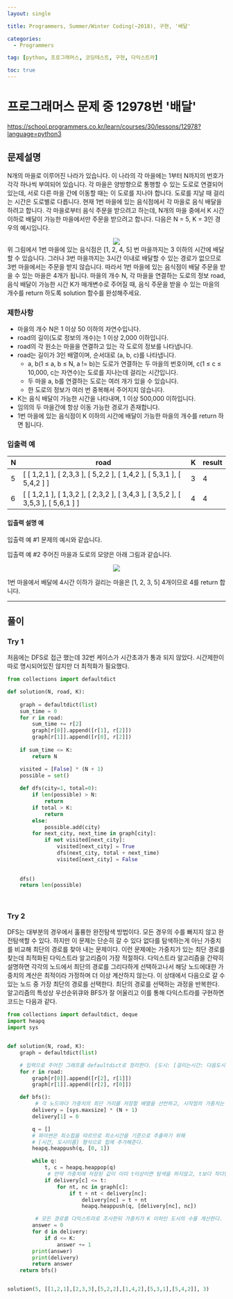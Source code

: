 ```yaml
---
layout: single

title: Programmers, Summer/Winter Coding(~2018), 구현, '배달'

categories:
  - Programmers

tag: [python, 프로그래머스, 코딩테스트, 구현, 다익스트라]

toc: true
---
```

# 프로그래머스 문제 중 12978번 '배달'   

<a href="https://school.programmers.co.kr/learn/courses/30/lessons/12978?language=python3">https://school.programmers.co.kr/learn/courses/30/lessons/12978?language=python3</a>


## 문제설명   
N개의 마을로 이루어진 나라가 있습니다. 이 나라의 각 마을에는 1부터 N까지의 번호가 각각 하나씩 부여되어 있습니다. 각 마을은 양방향으로 통행할 수 있는 도로로 연결되어 있는데, 서로 다른 마을 간에 이동할 때는 이 도로를 지나야 합니다. 도로를 지날 때 걸리는 시간은 도로별로 다릅니다. 현재 1번 마을에 있는 음식점에서 각 마을로 음식 배달을 하려고 합니다. 각 마을로부터 음식 주문을 받으려고 하는데, N개의 마을 중에서 K 시간 이하로 배달이 가능한 마을에서만 주문을 받으려고 합니다. 다음은 N = 5, K = 3인 경우의 예시입니다.   

<center>
  <img src="https://grepp-programmers.s3.ap-northeast-2.amazonaws.com/files/production/d7779d88-084c-4ffa-ae9f-2a42f97d3bbf/%E1%84%87%E1%85%A2%E1%84%83%E1%85%A1%E1%86%AF_1_uxun8t.png">
</center>   
위 그림에서 1번 마을에 있는 음식점은 [1, 2, 4, 5] 번 마을까지는 3 이하의 시간에 배달할 수 있습니다. 그러나 3번 마을까지는 3시간 이내로 배달할 수 있는 경로가 없으므로 3번 마을에서는 주문을 받지 않습니다. 따라서 1번 마을에 있는 음식점이 배달 주문을 받을 수 있는 마을은 4개가 됩니다.
마을의 개수 N, 각 마을을 연결하는 도로의 정보 road, 음식 배달이 가능한 시간 K가 매개변수로 주어질 때, 음식 주문을 받을 수 있는 마을의 개수를 return 하도록 solution 함수를 완성해주세요.

### 제한사항
 + 마을의 개수 N은 1 이상 50 이하의 자연수입니다.
 + road의 길이(도로 정보의 개수)는 1 이상 2,000 이하입니다.
 + road의 각 원소는 마을을 연결하고 있는 각 도로의 정보를 나타냅니다.
 + road는 길이가 3인 배열이며, 순서대로 (a, b, c)를 나타냅니다.
     + a, b(1 ≤ a, b ≤ N, a != b)는 도로가 연결하는 두 마을의 번호이며, c(1 ≤ c ≤ 10,000, c는 자연수)는 도로를 지나는데 걸리는 시간입니다.
     + 두 마을 a, b를 연결하는 도로는 여러 개가 있을 수 있습니다.
     + 한 도로의 정보가 여러 번 중복해서 주어지지 않습니다.
 + K는 음식 배달이 가능한 시간을 나타내며, 1 이상 500,000 이하입니다.
 + 임의의 두 마을간에 항상 이동 가능한 경로가 존재합니다.
 + 1번 마을에 있는 음식점이 K 이하의 시간에 배달이 가능한 마을의 개수를 return 하면 됩니다.   

### 입출력 예   

|N|road|K|result|
|-|----|-|------|
|5| [ [ 1,2,1 ], [ 2,3,3 ], [ 5,2,2 ], [ 1,4,2 ], [ 5,3,1 ], [ 5,4,2 ] ] |3|4|
|6| [ [ 1,2,1 ], [ 1,3,2 ], [ 2,3,2 ], [ 3,4,3 ], [ 3,5,2 ], [ 3,5,3 ], [ 5,6,1 ] ] |4|4|


#### 입출력 설명 예
입출력 예 #1
문제의 예시와 같습니다.

입출력 예 #2
주어진 마을과 도로의 모양은 아래 그림과 같습니다.   
<center>
  <img src="https://grepp-programmers.s3.ap-northeast-2.amazonaws.com/files/production/993685f2-6b97-4fe3-85b5-47c085dc1bf3/%E1%84%87%E1%85%A2%E1%84%83%E1%85%A1%E1%86%AF_3_njc7kq.png">
</center>   

1번 마을에서 배달에 4시간 이하가 걸리는 마을은 [1, 2, 3, 5] 4개이므로 4를 return 합니다.


---   

## 풀이
### Try 1   

처음에는 DFS로 접근 했는데 32번 케이스가 시간초과가 통과 되지 않았다. 시간제한이 따로 명시되어있진 않지만 더 최적화가 필요했다.

```python
from collections import defaultdict

def solution(N, road, K):
    
    graph = defaultdict(list)
    sum_time = 0
    for r in road:
        sum_time += r[2]
        graph[r[0]].append([r[1], r[2]])
        graph[r[1]].append([r[0], r[2]])
    
    if sum_time <= K:
        return N

    visited = [False] * (N + 1)
    possible = set()
    
    def dfs(city=1, total=0):
        if len(possible) > N:
            return
        if total > K:
            return
        else:
            possible.add(city)
        for next_city, next_time in graph[city]:
            if not visited[next_city]:
                visited[next_city] = True
                dfs(next_city, total + next_time)
                visited[next_city] = False
            
            
    dfs()
    return len(possible)
                
        
```
### Try 2
DFS는 대부분의 경우에서 훌륭한 완전탐색 방법이다. 모든 경우의 수를 빠지지 않고 완전탐색할 수 있다. 하지만 이 문제는 단순히 갈 수 있다 없다를 탐색하는게 아닌 가중치를 비교해 최단의 경로를 찾아 내는 문제이다. 이런 문제에는 가중치가 있는 최단 경로를 찾는데 최적화된 다익스트라 알고리즘이 가장 적절하다. 다익스트라 알고리즘을 간략히 설명하면 각각의 노드에서 최단의 경로를 그리다하게 선택하고나서 해당 노드에대한 가중치의 계산은 최적이라 가정하며 더 이상 계산하지 않는다. 이 상태에서 다음으로 갈 수 있는 노드 중 가장 최단의 경로를 선택한다. 최단의 경로를 선택하는 과정을 반복한다. 알고리즘의 특성상 우선순위큐와 BFS가 잘 어울리고 이를 통해 다익스트라를 구현하면 코드는 다음과 같다.

```python
from collections import defaultdict, deque
import heapq
import sys


def solution(N, road, K):
    graph = defaultdict(list)

    # 입력으로 주어진 그래프를 defaultdict로 정리한다. {도시: [걸리는시간: 다음도시]}
    for r in road:
        graph[r[0]].append([r[2], r[1]])
        graph[r[1]].append([r[2], r[0]])

    def bfs():
         # 각 노드마다 가중치의 최단 거리를 저장할 배열을 선언하고, 시작점의 가중치는 0으로 초기화한다.
        delivery = [sys.maxsize] * (N + 1)
        delivery[1] = 0

        q = []
        # 파이썬은 최소힙을 따르므로 최소시간을 기준으로 추출하기 위해
        # [시간, 도시이름] 형식으로 힙에 추가해준다.
        heapq.heappush(q, [0, 1])

        while q:
            t, c = heapq.heappop(q)
             # 만약 가중치에 저장된 값이 이미 t이상이면 탐색을 하지않고, t보다 작다면 탐색한다.
            if delivery[c] <= t:
                for nt, nc in graph[c]:
                    if t + nt < delivery[nc]:
                        delivery[nc] = t + nt
                        heapq.heappush(q, [delivery[nc], nc])

         # 모든 경로를 다익스트라로 조사한뒤 가중치가 K 이하인 도시의 수를 계산한다.
        answer = 0
        for d in delivery:
            if d <= K:
                answer += 1
        print(answer)
        print(delivery)
        return answer
    return bfs()


solution(5, [[1,2,1],[2,3,3],[5,2,2],[1,4,2],[5,3,1],[5,4,2]], 3)
```